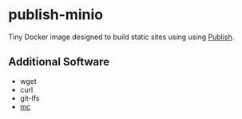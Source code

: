 # publish-minio

Tiny Docker image designed to build static sites using using [Publish](https://github.com/JohnSundell/Publish).

## Additional Software

- wget
- curl
- git-lfs
- [mc](min.io)

